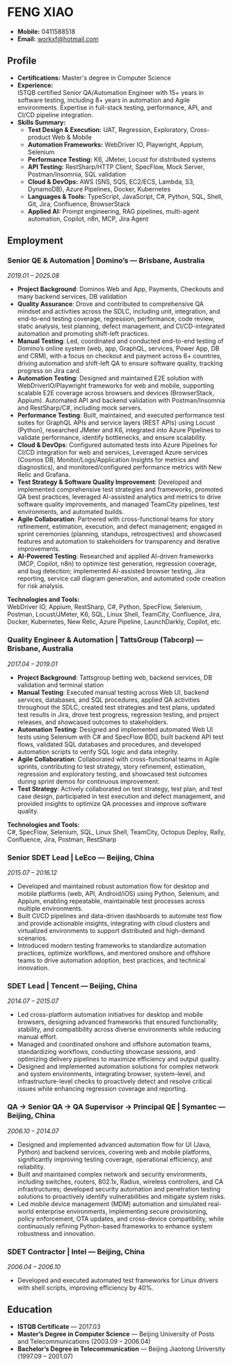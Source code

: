 # FENG XIAO

- **Mobile:** 0411588518  
- **Email:** workxf@hotmail.com  



## Profile

- **Certifications:** Master's degree in Computer Science  
- **Experience:**  
  ISTQB certified Senior QA/Automation Engineer with 15+ years in software testing, including 8+ years in automation and Agile environments. Expertise in full-stack testing, performance, API, and CI/CD pipeline integration.  
- **Skills Summary:**  
  - **Test Design & Execution:** UAT, Regression, Exploratory, Cross-product Web & Mobile  
  - **Automation Frameworks:** WebDriver IO, Playwright, Appium, Selenium  
  - **Performance Testing:** K6, JMeter, Locust for distributed systems
  - **API Testing:** RestSharp/HTTP Client, SpecFlow, Mock Server, Postman/Insomnia, SQL validation  
  - **Cloud & DevOps:** AWS (SNS, SQS, EC2/ECS, Lambda, S3, DynamoDB), Azure Pipelines, Docker, Kubernetes  
  - **Languages & Tools:** TypeScript, JavaScript, C#, Python, SQL, Shell, Git, Jira, Confluence, BrowserStack  
  - **Applied AI:** Prompt engineering, RAG pipelines, multi-agent automation, Copilot, n8n, MCP, Jira Agent  



## Employment

### Senior QE & Automation | Domino’s — Brisbane, Australia  
*2019.01 – 2025.08*  
- **Project Background**: Dominos Web and App, Payments, Checkouts and many backend services, DB validation  
- **Quality Assurance**: Drove and contributed to comprehensive QA mindset and activities across the SDLC, including unit, integration, and end-to-end testing coverage, regression, performance, code review, static analysis, test planning, defect management, and CI/CD-integrated automation and promoting shift-left practices.  
- **Manual Testing**: Led, coordinated and conducted end-to-end testing of Domino’s online system (web, app, GraphQL, services, Power App, DB and CRM), with a focus on checkout and payment across 6+ countries, driving automation and shift-left QA to ensure software quality, tracking progress on Jira card.  
- **Automation Testing**: Designed and maintained E2E solution with WebDriverIO/Playwright frameworks for web and mobile, supporting scalable E2E coverage across browsers and devices (BrowserStack, Appium). Automated API and backend validation with Postman/Insomnia and RestSharp/C#, including mock servers.  
- **Performance Testing**: Built, maintained, and executed performance test suites for GraphQL APIs and service layers (REST APIs) using Locust (Python), researched JMeter and K6, integrated into Azure Pipelines to validate performance, identify bottlenecks, and ensure scalability.  
- **Cloud & DevOps**: Configured automated tests into Azure Pipelines for CI/CD integration for web and services, Leveraged Azure services (Cosmos DB, Monitor/Logs/Application Insights for metrics and diagnostics), and monitored/configured performance metrics with New Relic and Grafana.  
- **Test Strategy & Software Quality Improvement**: Developed and implemented comprehensive test strategies and frameworks, promoted QA best practices, leveraged AI-assisted analytics and metrics to drive software quality improvements, and managed TeamCity pipelines, test environments, and automated builds.  
- **Agile Collaboration**: Partnered with cross-functional teams for story refinement, estimation, execution, and defect management; engaged in sprint ceremonies (planning, standups, retrospectives) and showcased features and automation to stakeholders for transparency and iterative improvements.  
- **AI-Powered Testing**: Researched and applied AI-driven frameworks (MCP, Copilot, n8n) to optimize test generation, regression coverage, and bug detection; implemented AI-assisted browser testing, Jira reporting, service call diagram generation, and automated code creation for risk analysis.  

**Technologies and Tools:**  
WebDriver IO, Appium, RestSharp, C#, Python, SpecFlow, Selenium, Postman, Locust/JMeter, K6, SQL, Linux Shell, TeamCity, Confluence, Jira, Docker, Kubernetes, New Relic, Azure Pipeline, LaunchDarkly, Copilot, etc.  



### Quality Engineer & Automation | TattsGroup (Tabcorp) — Brisbane, Australia  
*2017.04 – 2019.01*  
- **Project Background**: Tattsgroup betting web, backend services, DB validation and terminal station  
- **Manual Testing**: Executed manual testing across Web UI, backend services, databases, and SQL procedures, applied QA activities throughout the SDLC, created test strategies and test plans, updated test results in Jira, drove test progress, regression testing, and project releases, and showcased outcomes to stakeholders.  
- **Automation Testing**: Designed and implemented automated Web UI tests using Selenium with C# and SpecFlow BDD, built backend API test flows, validated SQL databases and procedures, and developed automation scripts to verify SQL logic and data integrity.  
- **Agile Collaboration**: Collaborated with cross-functional teams in Agile sprints, contributing to test strategy, story refinement, estimation, regression and exploratory testing, and showcased test outcomes during sprint demos for continuous improvement.  
- **Test Strategy**: Actively collaborated on test strategy, test plan, and test case design, participated in test execution and defect management, and provided insights to optimize QA processes and improve software quality.  
 
**Technologies and Tools:**  
C#, SpecFlow, Selenium, SQL, Linux Shell, TeamCity, Octopus Deploy, Rally, Confluence, Jira, Postman, RestSharp  



### Senior SDET Lead | LeEco — Beijing, China  
*2015.07 – 2016.12*  
- Developed and maintained robust automation flow for desktop and mobile platforms (web, API, Android/iOS) using Python, Selenium, and Appium, enabling repeatable, maintainable test processes across multiple environments.  
- Built CI/CD pipelines and data-driven dashboards to automate test flow and provide actionable insights, integrating with cloud clusters and virtualized environments to support distributed and high-demand scenarios.  
- Introduced modern testing frameworks to standardize automation practices, optimize workflows, and mentored onshore and offshore teams to drive automation adoption, best practices, and technical innovation.  



### SDET Lead | Tencent — Beijing, China  
*2014.07 – 2015.07*  
- Led cross-platform automation initiatives for desktop and mobile browsers, designing advanced frameworks that ensured functionality, stability, and compatibility across diverse environments while reducing manual effort.  
- Managed and coordinated onshore and offshore automation teams, standardizing workflows, conducting showcase sessions, and optimizing delivery pipelines to maximize efficiency and output quality.  
- Designed and implemented automation solutions for complex network and system environments, integrating browser, system-level, and infrastructure-level checks to proactively detect and resolve critical issues while enhancing regression coverage and reporting.  



### QA → Senior QA → QA Supervisor → Principal QE | Symantec — Beijing, China  
*2006.10 – 2014.07*  
- Designed and implemented advanced automation flow for UI (Java, Python) and backend services, covering web and mobile platforms, significantly improving testing coverage, operational efficiency, and reliability.  
- Built and maintained complex network and security environments, including switches, routers, 802.1x, Radius, wireless controllers, and CA infrastructures; developed security automation and penetration testing solutions to proactively identify vulnerabilities and mitigate system risks.  
- Led mobile device management (MDM) automation and simulated real-world enterprise environments, implementing secure provisioning, policy enforcement, OTA updates, and cross-device compatibility, while continuously refining Python-based frameworks to enhance system robustness and innovation.  



### SDET Contractor | Intel — Beijing, China  
*2006.04 – 2006.10*  
- Developed and executed automated test frameworks for Linux drivers with shell scripts, improving efficiency by 40%.  



## Education

- **ISTQB Certificate** — 2017.03  
- **Master’s Degree in Computer Science** — Beijing University of Posts and Telecommunications (2003.09 – 2006.04)  
- **Bachelor’s Degree in Telecommunication** — Beijing Jiaotong University (1997.09 – 2001.07)  
